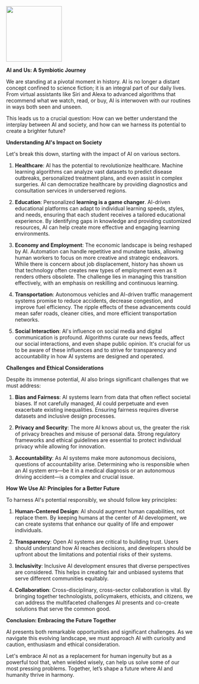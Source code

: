 <img src="https://github.com/Hgp-GeniusLabs/Curriculum/blob/10734f2c827128dde773ea4f266d154d46977866/Org-Wide/Assets/hgp_logo_original.png" width="150"/>

**AI and Us: A Symbiotic Journey**

We are standing at a pivotal moment in history. AI is no longer a distant concept confined to science fiction; it is an integral part of our daily lives. From virtual assistants like Siri and Alexa to advanced algorithms that recommend what we watch, read, or buy, AI is interwoven with our routines in ways both seen and unseen.

This leads us to a crucial question: How can we better understand the interplay between AI and society, and how can we harness its potential to create a brighter future?

**Understanding AI's Impact on Society**

Let's break this down, starting with the impact of AI on various sectors.

1. **Healthcare**: AI has the potential to revolutionize healthcare. Machine learning algorithms can analyze vast datasets to predict disease outbreaks, personalized treatment plans, and even assist in complex surgeries. AI can democratize healthcare by providing diagnostics and consultation services in underserved regions.

2. **Education**: Personalized
   **learning is a game changer**. AI-driven educational platforms can adapt to individual learning speeds, styles, and needs, ensuring that each student receives a tailored educational experience. By identifying gaps in knowledge and providing customized resources, AI can help create more effective and engaging learning environments.

3. **Economy and Employment**: The economic landscape is being reshaped by AI. Automation can handle repetitive and mundane tasks, allowing human workers to focus on more creative and strategic endeavors. While there is concern about job displacement, history has shown us that technology often creates new types of employment even as it renders others obsolete. The challenge lies in managing this transition effectively, with an emphasis on reskilling and continuous learning.

4. **Transportation**: Autonomous vehicles and AI-driven traffic management systems promise to reduce accidents, decrease congestion, and improve fuel efficiency. The ripple effects of these advancements could mean safer roads, cleaner cities, and more efficient transportation networks.

5. **Social Interaction**: AI's influence on social media and digital communication is profound. Algorithms curate our news feeds, affect our social interactions, and even shape public opinion. It's crucial for us to be aware of these influences and to strive for transparency and accountability in how AI systems are designed and operated.

**Challenges and Ethical Considerations**

Despite its immense potential, AI also brings significant challenges that we must address:

1. **Bias and Fairness**: AI systems learn from data that often reflect societal biases. If not carefully managed, AI could perpetuate and even exacerbate existing inequalities. Ensuring fairness requires diverse datasets and inclusive design processes.

2. **Privacy and Security**: The more AI knows about us, the greater the risk of privacy breaches and misuse of personal data. Strong regulatory frameworks and ethical guidelines are essential to protect individual privacy while allowing for innovation.

3. **Accountability**: As AI systems make more autonomous decisions, questions of accountability arise. Determining who is responsible when an AI system errs—be it in a medical diagnosis or an autonomous driving accident—is a complex and crucial issue.

**How We Use AI: Principles for a Better Future**

To harness AI's potential responsibly, we should follow key principles:

1. **Human-Centered Design**: AI should augment human capabilities, not replace them. By keeping humans at the center of AI development, we can create systems that enhance our quality of life and empower individuals.

2. **Transparency**: Open AI systems are critical to building trust. Users should understand how AI reaches decisions, and developers should be upfront about the limitations and potential risks of their systems.

3. **Inclusivity**: Inclusive AI development ensures that diverse perspectives are considered. This helps in creating fair and unbiased systems that serve different communities equitably.

4. **Collaboration**: Cross-disciplinary, cross-sector collaboration is vital. By bringing together technologists, policymakers, ethicists, and citizens, we can address the multifaceted challenges AI presents and co-create solutions that serve the common good.

**Conclusion: Embracing the Future Together**

AI presents both remarkable opportunities and significant challenges. As we navigate this evolving landscape, we must approach AI with curiosity and caution, enthusiasm and ethical consideration.

Let's embrace AI not as a replacement for human ingenuity but as a powerful tool that, when wielded wisely, can help us solve some of our most pressing problems. Together, let’s shape a future where AI and humanity thrive in harmony.
